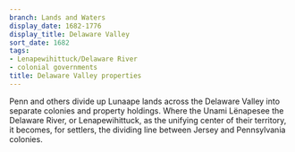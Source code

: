 ```yaml
---
branch: Lands and Waters
display_date: 1682-1776
display_title: Delaware Valley
sort_date: 1682
tags:
- Lenapewihittuck/Delaware River
- colonial governments
title: Delaware Valley properties
---
```


Penn and others divide up Lunaape lands across the Delaware Valley into separate colonies and property holdings. Where the Unami Lënapesee the Delaware River, or Lenapewihittuck, as the unifying center of their territory, it becomes, for settlers, the dividing line between Jersey and Pennsylvania colonies.